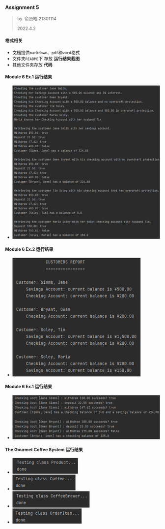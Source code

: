 ### Assignment 5

> by. 俞贤皓 21301114
>
> 2022.4.2

#### 格式相关

* 文档提供`markdown`、`pdf`和`word`格式
* 文件夹`README`下 存放 **运行结果截图**
* 其他文件夹存放 **代码**

#### Module 6 Ex.1  运行结果

* ![1648902537522](README/1648902537522.png)

#### Module 6 Ex.2 运行结果

* ![1648907145605](README/1648907145605.png)

#### Module 6 Ex.1 运行结果

* ![1648909736635](README/1648909736635.png)

#### The Gourmet Coffee System 运行结果

* ![1648913217452](README/1648913217452.png)
* ![1648913238792](README/1648913238792.png)
* ![1648913253444](README/1648913253444.png)
* ![1648913267300](README/1648913267300.png)